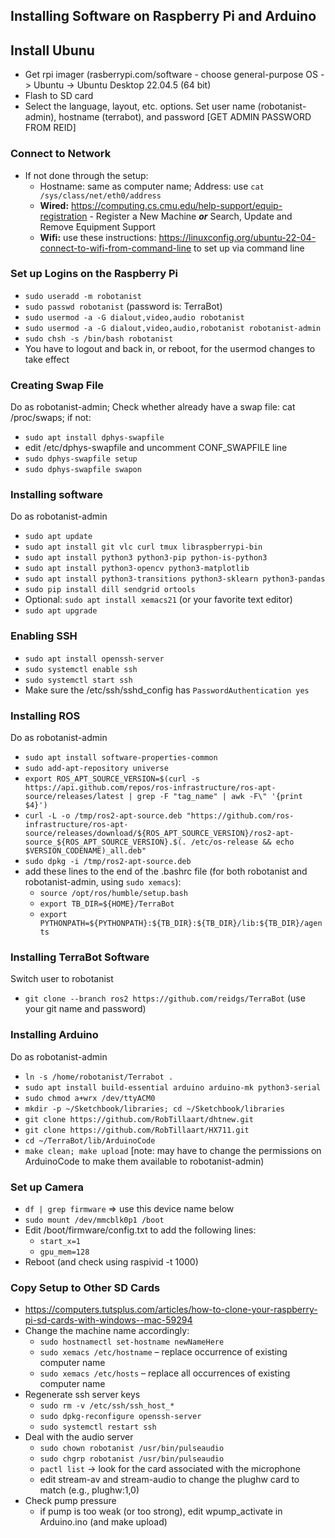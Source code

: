 ## Installing Software on Raspberry Pi and Arduino ##

## Install Ubunu ##
* Get rpi imager (rasberrypi.com/software - choose general-purpose OS -> Ubuntu -> Ubuntu Desktop 22.04.5 (64 bit)
* Flash to SD card
* Select the language, layout, etc. options. Set user name (robotanist-admin), hostname (terrabot<x>), and password [GET ADMIN PASSWORD FROM REID]

### Connect to Network ###
* If not done through the setup:
    - Hostname: same as computer name; Address: use `cat /sys/class/net/eth0/address`
    - __Wired:__ https://computing.cs.cmu.edu/help-support/equip-registration - Register a New Machine *__or__* Search, Update and Remove Equipment Support
    - __Wifi:__ use these instructions: https://linuxconfig.org/ubuntu-22-04-connect-to-wifi-from-command-line to set up via command line

###  Set up Logins on the Raspberry Pi ###
* `sudo useradd -m robotanist`
* `sudo passwd robotanist` (password is: TerraBot)
* `sudo usermod -a -G dialout,video,audio robotanist`
* `sudo usermod -a -G dialout,video,audio,robotanist robotanist-admin`
* `sudo chsh -s /bin/bash robotanist`
* You have to logout and back in, or reboot, for the usermod changes to take effect

### Creating Swap File ###
Do as robotanist-admin;
Check whether already have a swap file: cat /proc/swaps; if not:
* `sudo apt install dphys-swapfile`
* edit /etc/dphys-swapfile and uncomment CONF_SWAPFILE line
* `sudo dphys-swapfile setup`
* `sudo dphys-swapfile swapon`

### Installing software ###
Do as robotanist-admin
* `sudo apt update`
* `sudo apt install git vlc curl tmux libraspberrypi-bin`
* `sudo apt install python3 python3-pip python-is-python3`
* `sudo apt install python3-opencv python3-matplotlib`
* `sudo apt install python3-transitions python3-sklearn python3-pandas`
* `sudo pip install dill sendgrid ortools`
* Optional: `sudo apt install xemacs21` (or your favorite text editor)
* `sudo apt upgrade`

### Enabling SSH ###
* `sudo apt install openssh-server`
* `sudo systemctl enable ssh`
* `sudo systemctl start ssh`
* Make sure the /etc/ssh/sshd_config has `PasswordAuthentication yes`

<!--- if you are finding that you are running into errors, try the following:
* ssh-keygen -t rsa -f /etc/ssh/ssh_host_rsa_key  
* ssh-keygen -t ecdsa -f /etc/ssh/ssh_host_ecdsa_key  
* ssh-keygen -t ed25519 -f /etc/ssh/ssh_host_ed25519_key
--->

### Installing ROS ###
Do as robotanist-admin
* `sudo apt install software-properties-common`
* `sudo add-apt-repository universe`
* `export ROS_APT_SOURCE_VERSION=$(curl -s https://api.github.com/repos/ros-infrastructure/ros-apt-source/releases/latest | grep -F "tag_name" | awk -F\" '{print $4}')`
* `curl -L -o /tmp/ros2-apt-source.deb "https://github.com/ros-infrastructure/ros-apt-source/releases/download/${ROS_APT_SOURCE_VERSION}/ros2-apt-source_${ROS_APT_SOURCE_VERSION}.$(. /etc/os-release && echo $VERSION_CODENAME)_all.deb"`
* `sudo dpkg -i /tmp/ros2-apt-source.deb`
* add these lines to the end of the .bashrc file (for both robotanist and robotanist-admin, using `sudo xemacs`):
    - `source /opt/ros/humble/setup.bash`
    - `export TB_DIR=${HOME}/TerraBot`
    - `export PYTHONPATH=${PYTHONPATH}:${TB_DIR}:${TB_DIR}/lib:${TB_DIR}/agents`

### Installing TerraBot Software ###
Switch user to robotanist
* `git clone --branch ros2 https://github.com/reidgs/TerraBot` (use your git name and password)

### Installing Arduino ###
Do as robotanist-admin
* `ln -s /home/robotanist/Terrabot .`
* `sudo apt install build-essential arduino arduino-mk python3-serial`
* `sudo chmod a+wrx /dev/ttyACM0`
* `mkdir -p ~/Sketchbook/libraries; cd ~/Sketchbook/libraries`
* `git clone https://github.com/RobTillaart/dhtnew.git`
* `git clone https://github.com/RobTillaart/HX711.git`
* `cd ~/TerraBot/lib/ArduinoCode`
* `make clean; make upload` [note: may have to change the permissions on ArduinoCode to make them available to robotanist-admin)

<!--
### Installing ortools ###
Do as robotanist-admin
* download cmake-3.2.6 from cmake.org and make it
* `python -m pip install numpy==1.21`
* `python -m pip install ortools`
-->
<!---### Set up Python Libraries ###
* cd /home/robotanist-admin/.local/lib/
* sudo cp -r python3.8/site-packages/*  /usr/lib/python3/dist-packages/.
* sudo rm -rf python3.8
--->

### Set up Camera ###
* `df | grep firmware` => use this device name below
* `sudo mount /dev/mmcblk0p1 /boot`
* Edit /boot/firmware/config.txt to add the following lines:
    - `start_x=1`
    - `gpu_mem=128`
* Reboot (and check using raspivid -t 1000)

### Copy Setup to Other SD Cards ###
* https://computers.tutsplus.com/articles/how-to-clone-your-raspberry-pi-sd-cards-with-windows--mac-59294
* Change the machine name accordingly:
    - `sudo hostnamectl set-hostname newNameHere`
    - `sudo xemacs /etc/hostname` – replace occurrence of existing computer name
    - `sudo xemacs /etc/hosts` – replace all occurrences of existing computer name
* Regenerate ssh server keys
    - `sudo rm -v /etc/ssh/ssh_host_*`
    - `sudo dpkg-reconfigure openssh-server`
    - `sudo systemctl restart ssh`
* Deal with the audio server
    - `sudo chown robotanist /usr/bin/pulseaudio`
    - `sudo chgrp robotanist /usr/bin/pulseaudio`
    - `pactl list` -> look for the card associated with the microphone
    - edit stream-av and stream-audio to change the plughw card to match (e.g., plughw:1,0)
 * Check pump pressure
    - if pump is too weak (or too strong), edit wpump_activate in Arduino.ino (and make upload)
